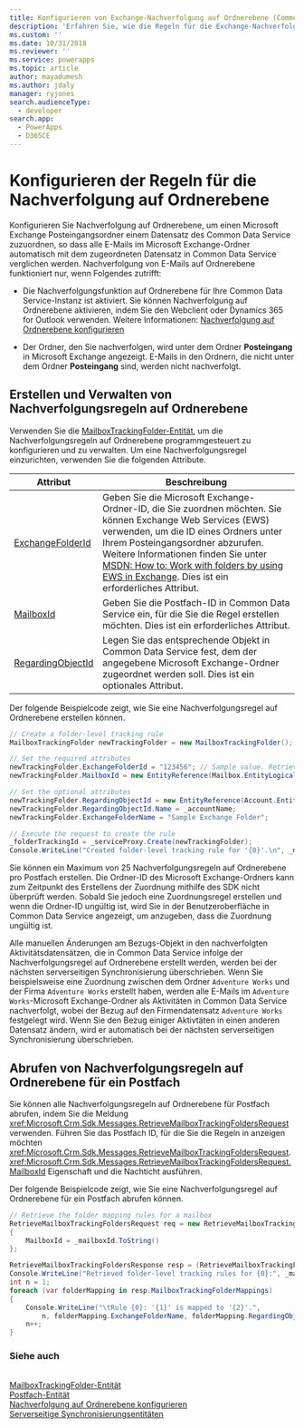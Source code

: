 ```yaml
---
title: Konfigurieren von Exchange-Nachverfolgung auf Ordnerebene (Common Data Service) | Microsoft Docs
description: 'Erfahren Sie, wie die Regeln für die Exchange-Nachverfolgung auf Ordnerebene zu konfigurieren.'
ms.custom: ''
ms.date: 10/31/2018
ms.reviewer: ''
ms.service: powerapps
ms.topic: article
author: mayadumesh
ms.author: jdaly
manager: ryjones
search.audienceType:
  - developer
search.app:
  - PowerApps
  - D365CE
---
```

# <a name="configure-exchange-folder-level-tracking-rules"></a>Konfigurieren der Regeln für die Nachverfolgung auf Ordnerebene

Konfigurieren Sie Nachverfolgung auf Ordnerebene, um einen Microsoft Exchange Posteingangsordner einem Datensatz des Common Data Service zuzuordnen, so dass alle E-Mails im Microsoft Exchange-Ordner automatisch mit dem zugeordneten Datensatz in Common Data Service verglichen werden. Nachverfolgung von E-Mails auf Ordnerebene funktioniert nur, wenn Folgendes zutrifft:  

- Die Nachverfolgungsfunktion auf Ordnerebene für Ihre Common Data Service-Instanz ist aktiviert. Sie können Nachverfolgung auf Ordnerebene aktivieren, indem Sie den Webclient oder Dynamics 365 for Outlook verwenden. Weitere Informationen: [Nachverfolgung auf Ordnerebene konfigurieren](/dynamics365/customer-engagement/admin/configure-outlook-exchange-folder-level-tracking)  

- Der Ordner, den Sie nachverfolgen, wird unter dem Ordner **Posteingang** in Microsoft Exchange angezeigt. E-Mails in den Ordnern, die nicht unter dem Ordner **Posteingang** sind, werden nicht nachverfolgt.  

<a name="Create"></a>   

## <a name="create-and-manage-folder-level-tracking-rules"></a>Erstellen und Verwalten von Nachverfolgungsregeln auf Ordnerebene 
 
 Verwenden Sie die [MailboxTrackingFolder-Entität](/reference/entities/mailboxtrackingfolder.md), um die Nachverfolgungsregeln auf Ordnerebene programmgesteuert zu konfigurieren und zu verwalten. Um eine Nachverfolgungsregel einzurichten, verwenden Sie die folgenden Attribute.  


|                                   Attribut                                   |                                                                                                                                                                                                                Beschreibung                                                                                                                                                                                                                 |
|-------------------------------------------------------------------------------|--------------------------------------------------------------------------------------------------------------------------------------------------------------------------------------------------------------------------------------------------------------------------------------------------------------------------------------------------------------------------------------------------------------------------------------------|
|  [ExchangeFolderId](/reference/entities/mailboxtrackingfolder.md#BKMK_ExchangeFolderId)  | Geben Sie die Microsoft Exchange-Ordner-ID, die Sie zuordnen möchten. Sie können Exchange Web Services (EWS) verwenden, um die ID eines Ordners unter Ihrem Posteingangsordner abzurufen. Weitere Informationen finden Sie unter [MSDN: How to: Work with folders by using EWS in Exchange](https://msdn.microsoft.com/library/office/dn535504.aspx). Dies ist ein erforderliches Attribut. |
|         [MailboxId](/reference/entities/mailboxtrackingfolder.md#BKMK_MailboxId)         |                                                                                                                                         Geben Sie die Postfach-ID in Common Data Service ein, für die Sie die Regel erstellen möchten. Dies ist ein erforderliches Attribut.                                                                                                                                          |
| [RegardingObjectId](/reference/entities/mailboxtrackingfolder.md#BKMK_RegardingObjectId) |                                                                                                       Legen Sie das entsprechende Objekt in Common Data Service fest, dem der angegebene Microsoft Exchange-Ordner zugeordnet werden soll. Dies ist ein optionales Attribut.                                                                                                       |

 Der folgende Beispielcode zeigt, wie Sie eine Nachverfolgungsregel auf Ordnerebene erstellen können.  

```csharp  
// Create a folder-level tracking rule  
MailboxTrackingFolder newTrackingFolder = new MailboxTrackingFolder();  

// Set the required attributes  
newTrackingFolder.ExchangeFolderId = "123456"; // Sample value. Retrieve this value using Exchange Web Services (EWS)  
newTrackingFolder.MailboxId = new EntityReference(Mailbox.EntityLogicalName, _mailboxId);  

// Set the optional attributes  
newTrackingFolder.RegardingObjectId = new EntityReference(Account.EntityLogicalName, _accountId);  
newTrackingFolder.RegardingObjectId.Name = _accountName;  
newTrackingFolder.ExchangeFolderName = "Sample Exchange Folder";  

// Execute the request to create the rule   
_folderTrackingId = _serviceProxy.Create(newTrackingFolder);  
Console.WriteLine("Created folder-level tracking rule for '{0}'.\n", _mailboxName);  
```  

 Sie können ein Maximum von 25 Nachverfolgungsregeln auf Ordnerebene pro Postfach erstellen. Die Ordner-ID des Microsoft Exchange-Ordners kann zum Zeitpunkt des Erstellens der Zuordnung mithilfe des SDK nicht überprüft werden. Sobald Sie jedoch eine Zuordnungsregel erstellen und wenn die Ordner-ID ungültig ist, wird Sie in der Benutzeroberfläche in Common Data Service angezeigt, um anzugeben, dass die Zuordnung ungültig ist.  

 Alle manuellen Änderungen am Bezugs-Objekt in den nachverfolgten Aktivitätsdatensätzen, die in Common Data Service infolge der Nachverfolgungsregel auf Ordnerebene erstellt werden, werden bei der nächsten serverseitigen Synchronisierung überschrieben. Wenn Sie beispielsweise eine Zuordnung zwischen dem Ordner `Adventure Works` und der Firma `Adventure Works` erstellt haben, werden alle E-Mails im `Adventure Works`-Microsoft Exchange-Ordner als Aktivitäten in Common Data Service nachverfolgt, wobei der Bezug auf den Firmendatensatz `Adventure Works` festgelegt wird. Wenn Sie den Bezug einiger Aktivtäten in einen anderen Datensatz ändern, wird er automatisch bei der nächsten serverseitigen Synchronisierung überschrieben.  

<a name="Retrieve"></a>   

## <a name="retrieve-folder-level-tracking-rules-for-a-mailbox"></a>Abrufen von Nachverfolgungsregeln auf Ordnerebene für ein Postfach  

 Sie können alle Nachverfolgungsregeln auf Ordnerebene für Postfach abrufen, indem Sie die Meldung <xref:Microsoft.Crm.Sdk.Messages.RetrieveMailboxTrackingFoldersRequest> verwenden. Führen Sie das Postfach ID, für die Sie die Regeln in anzeigen möchten <xref:Microsoft.Crm.Sdk.Messages.RetrieveMailboxTrackingFoldersRequest>.<xref:Microsoft.Crm.Sdk.Messages.RetrieveMailboxTrackingFoldersRequest.MailboxId> Eigenschaft und die Nachticht ausführen.  

 Der folgende Beispielcode zeigt, wie Sie eine Nachverfolgungsregel auf Ordnerebene für ein Postfach abrufen können.  

```csharp  
// Retrieve the folder mapping rules for a mailbox  
RetrieveMailboxTrackingFoldersRequest req = new RetrieveMailboxTrackingFoldersRequest  
{  
    MailboxId = _mailboxId.ToString()  
};  

RetrieveMailboxTrackingFoldersResponse resp = (RetrieveMailboxTrackingFoldersResponse_serviceProxy.Execute(req);  
Console.WriteLine("Retrieved folder-level tracking rules for {0}:", _mailboxName);  
int n = 1;  
foreach (var folderMapping in resp.MailboxTrackingFolderMappings)  
{  
    Console.WriteLine("\tRule {0}: '{1}' is mapped to '{2}'.",   
        n, folderMapping.ExchangeFolderName, folderMapping.RegardingObjectName);  
    n++;  
}  
```  

### <a name="see-also"></a>Siehe auch  
 <xref href="Microsoft.Dynamics.CRM.RetrieveMailboxTrackingFolders?text=RetrieveMailboxTrackingFolders Function" /><br />
 [MailboxTrackingFolder-Entität](/reference/entities/mailboxtrackingfolder.md)<br />
 [Postfach-Entität](/reference/entities/mailbox.md)<br />
 [Nachverfolgung auf Ordnerebene konfigurieren](/dynamics365/customer-engagement/admin/configure-outlook-exchange-folder-level-tracking)<br />
 [Serverseitige Synchronisierungsentitäten](server-side-synchronization-entities.md)<br />
